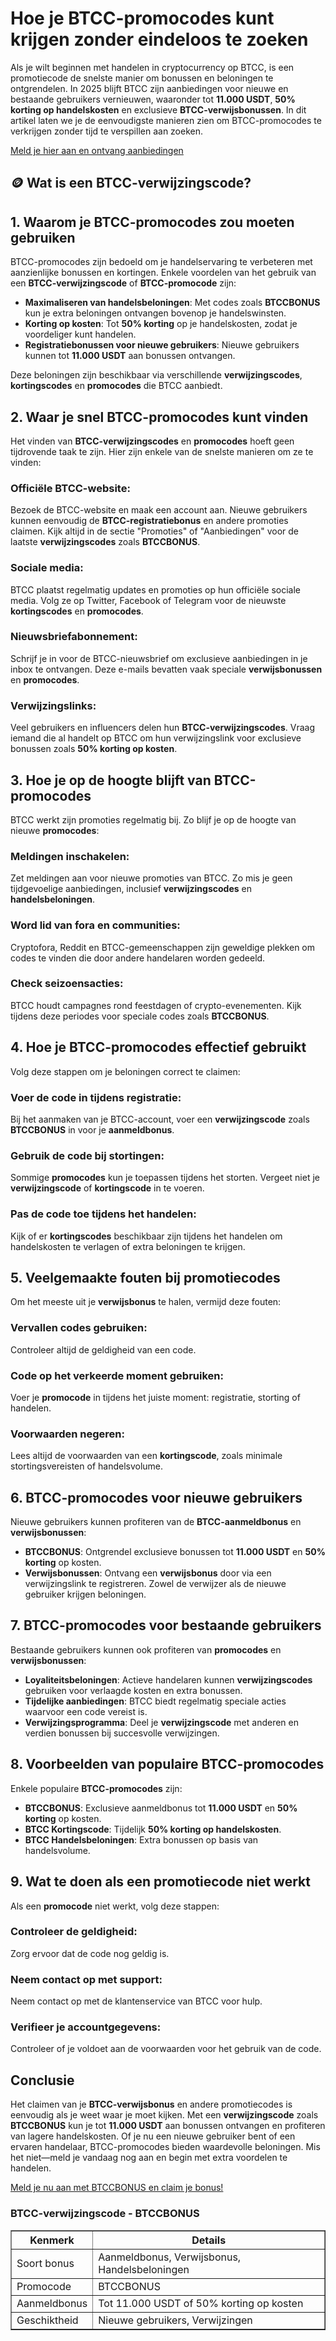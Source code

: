 <h1>Hoe je BTCC-promocodes kunt krijgen zonder eindeloos te zoeken</h1>
<p>Als je wilt beginnen met handelen in cryptocurrency op BTCC, is een promotiecode de snelste manier om bonussen en beloningen te ontgrendelen. In 2025 blijft BTCC zijn aanbiedingen voor nieuwe en bestaande gebruikers vernieuwen, waaronder tot <strong>11.000 USDT</strong>, <strong>50% korting op handelskosten</strong> en exclusieve <strong>BTCC-verwijsbonussen</strong>. In dit artikel laten we je de eenvoudigste manieren zien om BTCC-promocodes te verkrijgen zonder tijd te verspillen aan zoeken.</p>
<p><a href="https://partner.btcc.com/us/c/BTCCBONUS/9303" target="_blank">Meld je hier aan en ontvang aanbiedingen</a></p>
<img src="https://images.mirror-media.xyz/publication-images/pFAHTV5xiT_ZR81Wj_ds0.png?height=500&amp;width=1000" decoding="async" data-nimg="fill" class="css-xah9so" style="position: absolute; inset: 0px; box-sizing: border-box; padding: 0px; border: none; margin: auto; display: block; width: 0px; height: 0px; min-width: 100%; max-width: 100%; min-height: 100%; max-height: 100%;">

<h2>🪙 Wat is een BTCC-verwijzingscode?</h2>
<h2>1. Waarom je BTCC-promocodes zou moeten gebruiken</h2>
<p>BTCC-promocodes zijn bedoeld om je handelservaring te verbeteren met aanzienlijke bonussen en kortingen. Enkele voordelen van het gebruik van een <strong>BTCC-verwijzingscode</strong> of <strong>BTCC-promocode</strong> zijn:</p>
<ul>
<li><strong>Maximaliseren van handelsbeloningen</strong>: Met codes zoals <strong>BTCCBONUS</strong> kun je extra beloningen ontvangen bovenop je handelswinsten.</li>
<li><strong>Korting op kosten</strong>: Tot <strong>50% korting</strong> op je handelskosten, zodat je voordeliger kunt handelen.</li>
<li><strong>Registratiebonussen voor nieuwe gebruikers</strong>: Nieuwe gebruikers kunnen tot <strong>11.000 USDT</strong> aan bonussen ontvangen.</li>
</ul>
<p>Deze beloningen zijn beschikbaar via verschillende <strong>verwijzingscodes</strong>, <strong>kortingscodes</strong> en <strong>promocodes</strong> die BTCC aanbiedt.</p>

<h2>2. Waar je snel BTCC-promocodes kunt vinden</h2>
<p>Het vinden van <strong>BTCC-verwijzingscodes</strong> en <strong>promocodes</strong> hoeft geen tijdrovende taak te zijn. Hier zijn enkele van de snelste manieren om ze te vinden:</p>
<h3>Officiële BTCC-website:</h3>
<p>Bezoek de BTCC-website en maak een account aan. Nieuwe gebruikers kunnen eenvoudig de <strong>BTCC-registratiebonus</strong> en andere promoties claimen. Kijk altijd in de sectie "Promoties" of "Aanbiedingen" voor de laatste <strong>verwijzingscodes</strong> zoals <strong>BTCCBONUS</strong>.</p>
<h3>Sociale media:</h3>
<p>BTCC plaatst regelmatig updates en promoties op hun officiële sociale media. Volg ze op Twitter, Facebook of Telegram voor de nieuwste <strong>kortingscodes</strong> en <strong>promocodes</strong>.</p>
<h3>Nieuwsbriefabonnement:</h3>
<p>Schrijf je in voor de BTCC-nieuwsbrief om exclusieve aanbiedingen in je inbox te ontvangen. Deze e-mails bevatten vaak speciale <strong>verwijsbonussen</strong> en <strong>promocodes</strong>.</p>
<h3>Verwijzingslinks:</h3>
<p>Veel gebruikers en influencers delen hun <strong>BTCC-verwijzingscodes</strong>. Vraag iemand die al handelt op BTCC om hun verwijzingslink voor exclusieve bonussen zoals <strong>50% korting op kosten</strong>.</p>

<h2>3. Hoe je op de hoogte blijft van BTCC-promocodes</h2>
<p>BTCC werkt zijn promoties regelmatig bij. Zo blijf je op de hoogte van nieuwe <strong>promocodes</strong>:</p>
<h3>Meldingen inschakelen:</h3>
<p>Zet meldingen aan voor nieuwe promoties van BTCC. Zo mis je geen tijdgevoelige aanbiedingen, inclusief <strong>verwijzingscodes</strong> en <strong>handelsbeloningen</strong>.</p>
<h3>Word lid van fora en communities:</h3>
<p>Cryptofora, Reddit en BTCC-gemeenschappen zijn geweldige plekken om codes te vinden die door andere handelaren worden gedeeld.</p>
<h3>Check seizoensacties:</h3>
<p>BTCC houdt campagnes rond feestdagen of crypto-evenementen. Kijk tijdens deze periodes voor speciale codes zoals <strong>BTCCBONUS</strong>.</p>

<h2>4. Hoe je BTCC-promocodes effectief gebruikt</h2>
<p>Volg deze stappen om je beloningen correct te claimen:</p>
<h3>Voer de code in tijdens registratie:</h3>
<p>Bij het aanmaken van je BTCC-account, voer een <strong>verwijzingscode</strong> zoals <strong>BTCCBONUS</strong> in voor je <strong>aanmeldbonus</strong>.</p>
<h3>Gebruik de code bij stortingen:</h3>
<p>Sommige <strong>promocodes</strong> kun je toepassen tijdens het storten. Vergeet niet je <strong>verwijzingscode</strong> of <strong>kortingscode</strong> in te voeren.</p>
<h3>Pas de code toe tijdens het handelen:</h3>
<p>Kijk of er <strong>kortingscodes</strong> beschikbaar zijn tijdens het handelen om handelskosten te verlagen of extra beloningen te krijgen.</p>

<h2>5. Veelgemaakte fouten bij promotiecodes</h2>
<p>Om het meeste uit je <strong>verwijsbonus</strong> te halen, vermijd deze fouten:</p>
<h3>Vervallen codes gebruiken:</h3>
<p>Controleer altijd de geldigheid van een code.</p>
<h3>Code op het verkeerde moment gebruiken:</h3>
<p>Voer je <strong>promocode</strong> in tijdens het juiste moment: registratie, storting of handelen.</p>
<h3>Voorwaarden negeren:</h3>
<p>Lees altijd de voorwaarden van een <strong>kortingscode</strong>, zoals minimale stortingsvereisten of handelsvolume.</p>

<h2>6. BTCC-promocodes voor nieuwe gebruikers</h2>
<p>Nieuwe gebruikers kunnen profiteren van de <strong>BTCC-aanmeldbonus</strong> en <strong>verwijsbonussen</strong>:</p>
<ul>
<li><strong>BTCCBONUS</strong>: Ontgrendel exclusieve bonussen tot <strong>11.000 USDT</strong> en <strong>50% korting</strong> op kosten.</li>
<li><strong>Verwijsbonussen</strong>: Ontvang een <strong>verwijsbonus</strong> door via een verwijzingslink te registreren. Zowel de verwijzer als de nieuwe gebruiker krijgen beloningen.</li>
</ul>

<h2>7. BTCC-promocodes voor bestaande gebruikers</h2>
<p>Bestaande gebruikers kunnen ook profiteren van <strong>promocodes</strong> en <strong>verwijsbonussen</strong>:</p>
<ul>
<li><strong>Loyaliteitsbeloningen</strong>: Actieve handelaren kunnen <strong>verwijzingscodes</strong> gebruiken voor verlaagde kosten en extra bonussen.</li>
<li><strong>Tijdelijke aanbiedingen</strong>: BTCC biedt regelmatig speciale acties waarvoor een code vereist is.</li>
<li><strong>Verwijzingsprogramma</strong>: Deel je <strong>verwijzingscode</strong> met anderen en verdien bonussen bij succesvolle verwijzingen.</li>
</ul>

<h2>8. Voorbeelden van populaire BTCC-promocodes</h2>
<p>Enkele populaire <strong>BTCC-promocodes</strong> zijn:</p>
<ul>
<li><strong>BTCCBONUS</strong>: Exclusieve aanmeldbonus tot <strong>11.000 USDT</strong> en <strong>50% korting</strong> op kosten.</li>
<li><strong>BTCC Kortingscode</strong>: Tijdelijk <strong>50% korting op handelskosten</strong>.</li>
<li><strong>BTCC Handelsbeloningen</strong>: Extra bonussen op basis van handelsvolume.</li>
</ul>

<h2>9. Wat te doen als een promotiecode niet werkt</h2>
<p>Als een <strong>promocode</strong> niet werkt, volg deze stappen:</p>
<h3>Controleer de geldigheid:</h3>
<p>Zorg ervoor dat de code nog geldig is.</p>
<h3>Neem contact op met support:</h3>
<p>Neem contact op met de klantenservice van BTCC voor hulp.</p>
<h3>Verifieer je accountgegevens:</h3>
<p>Controleer of je voldoet aan de voorwaarden voor het gebruik van de code.</p>

<h2>Conclusie</h2>
<p>Het claimen van je <strong>BTCC-verwijsbonus</strong> en andere promotiecodes is eenvoudig als je weet waar je moet kijken. Met een <strong>verwijzingscode</strong> zoals <strong>BTCCBONUS</strong> kun je tot <strong>11.000 USDT</strong> aan bonussen ontvangen en profiteren van lagere handelskosten. Of je nu een nieuwe gebruiker bent of een ervaren handelaar, BTCC-promocodes bieden waardevolle beloningen. Mis het niet—meld je vandaag nog aan en begin met extra voordelen te handelen.</p>
<p><a href="https://partner.btcc.com/us/c/BTCCBONUS/9303">Meld je nu aan met BTCCBONUS en claim je bonus!</a></p>

<h3>BTCC-verwijzingscode - BTCCBONUS</h3>
<table border="1">
<thead>
<tr>
<th>Kenmerk</th>
<th>Details</th>
</tr>
</thead>
<tbody>
<tr>
<td>Soort bonus</td>
<td>Aanmeldbonus, Verwijsbonus, Handelsbeloningen</td>
</tr>
<tr>
<td>Promocode</td>
<td>BTCCBONUS</td>
</tr>
<tr>
<td>Aanmeldbonus</td>
<td>Tot 11.000 USDT of 50% korting op kosten</td>
</tr>
<tr>
<td>Geschiktheid</td>
<td>Nieuwe gebruikers, Verwijzingen</td>
</tr>
</tbody>
</table>

